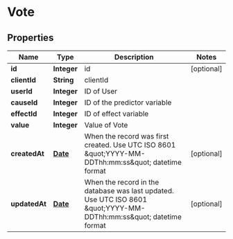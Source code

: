 
# Vote

## Properties
Name | Type | Description | Notes
------------ | ------------- | ------------- | -------------
**id** | **Integer** | id |  [optional]
**clientId** | **String** | clientId | 
**userId** | **Integer** | ID of User | 
**causeId** | **Integer** | ID of the predictor variable | 
**effectId** | **Integer** | ID of effect variable | 
**value** | **Integer** | Value of Vote | 
**createdAt** | [**Date**](Date.md) | When the record was first created. Use UTC ISO 8601 \&quot;YYYY-MM-DDThh:mm:ss\&quot;  datetime format |  [optional]
**updatedAt** | [**Date**](Date.md) | When the record in the database was last updated. Use UTC ISO 8601 \&quot;YYYY-MM-DDThh:mm:ss\&quot;  datetime format |  [optional]



